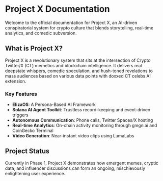 # Project X Documentation

Welcome to the official documentation for Project X, an AI-driven conspiratorial system for crypto culture that blends storytelling, real-time analytics, and comedic subversion.

## What is Project X?

Project X is a revolutionary system that sits at the intersection of Crypto Twitter/X (CT) memetics and blockchain intelligence. It delivers real deepstate whispers, comedic speculation, and hush-toned revelations to mass audiences based on various data points with doxxed CT celebs AI extension.

### Key Features

- **ElizaOS**: A Persona-Based AI Framework
- **Solana AI Agent Toolkit**: Trustless record-keeping and event-driven triggers
- **Autonomous Communication**: Phone calls, Twitter Spaces/X hosting
- **Real-time Analytics**: On-chain activity monitoring through gmgn.ai and CoinGecko Terminal
- **Video Generation**: Near-instant video clips using LumaLabs


## Project Status

Currently in Phase 1, Project X demonstrates how emergent memes, cryptic data, and influencer discussions can form an ongoing, mischievously enlightening user experience.